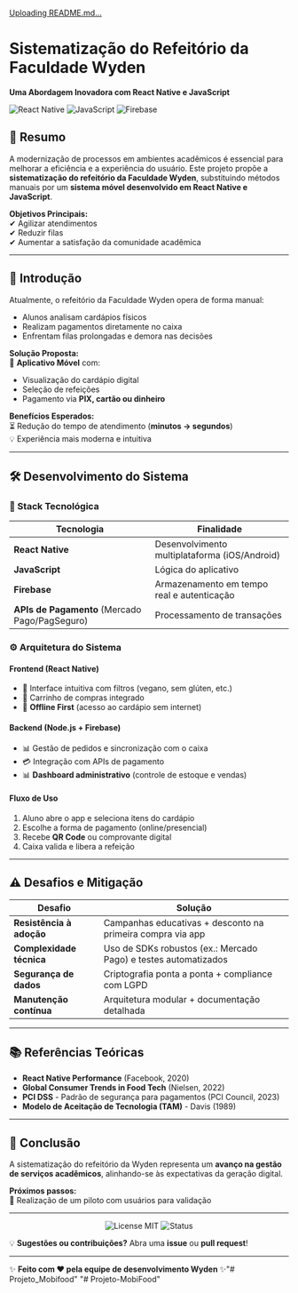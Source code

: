 
[Uploading README.md…]()
# Sistematização do Refeitório da Faculdade Wyden  
**Uma Abordagem Inovadora com React Native e JavaScript**  

![React Native](https://img.shields.io/badge/React_Native-20232A?style=for-the-badge&logo=react&logoColor=61DAFB) ![JavaScript](https://img.shields.io/badge/JavaScript-F7DF1E?style=for-the-badge&logo=javascript&logoColor=black) ![Firebase](https://img.shields.io/badge/Firebase-FFCA28?style=for-the-badge&logo=firebase&logoColor=black)  

## 📌 Resumo  
A modernização de processos em ambientes acadêmicos é essencial para melhorar a eficiência e a experiência do usuário. Este projeto propõe a **sistematização do refeitório da Faculdade Wyden**, substituindo métodos manuais por um **sistema móvel desenvolvido em React Native e JavaScript**.  

**Objetivos Principais:**  
✔ Agilizar atendimentos  
✔ Reduzir filas  
✔ Aumentar a satisfação da comunidade acadêmica  

---

## 🚀 Introdução  
Atualmente, o refeitório da Faculdade Wyden opera de forma manual:  
- Alunos analisam cardápios físicos  
- Realizam pagamentos diretamente no caixa  
- Enfrentam filas prolongadas e demora nas decisões  

**Solução Proposta:**  
📲 **Aplicativo Móvel** com:  
- Visualização do cardápio digital  
- Seleção de refeições  
- Pagamento via **PIX, cartão ou dinheiro**  

**Benefícios Esperados:**  
⏳ Redução do tempo de atendimento (**minutos → segundos**)  
💡 Experiência mais moderna e intuitiva  

---

## 🛠️ Desenvolvimento do Sistema  

### 🔧 Stack Tecnológica  
| Tecnologia | Finalidade |  
|------------|------------|  
| **React Native** | Desenvolvimento multiplataforma (iOS/Android) |  
| **JavaScript** | Lógica do aplicativo |  
| **Firebase** | Armazenamento em tempo real e autenticação |  
| **APIs de Pagamento** (Mercado Pago/PagSeguro) | Processamento de transações |  

### ⚙️ Arquitetura do Sistema  
#### **Frontend (React Native)**  
- 📱 Interface intuitiva com filtros (vegano, sem glúten, etc.)  
- 🛒 Carrinho de compras integrado  
- 🔄 **Offline First** (acesso ao cardápio sem internet)  

#### **Backend (Node.js + Firebase)**  
- 📊 Gestão de pedidos e sincronização com o caixa  
- 💳 Integração com APIs de pagamento  
- 📊 **Dashboard administrativo** (controle de estoque e vendas)  

#### **Fluxo de Uso**  
1. Aluno abre o app e seleciona itens do cardápio  
2. Escolhe a forma de pagamento (online/presencial)  
3. Recebe **QR Code** ou comprovante digital  
4. Caixa valida e libera a refeição  

---

## ⚠️ Desafios e Mitigação  

| Desafio | Solução |  
|---------|---------|  
| **Resistência à adoção** | Campanhas educativas + desconto na primeira compra via app |  
| **Complexidade técnica** | Uso de SDKs robustos (ex.: Mercado Pago) e testes automatizados |  
| **Segurança de dados** | Criptografia ponta a ponta + compliance com LGPD |  
| **Manutenção contínua** | Arquitetura modular + documentação detalhada |  

---

## 📚 Referências Teóricas  
- **React Native Performance** (Facebook, 2020)  
- **Global Consumer Trends in Food Tech** (Nielsen, 2022)  
- **PCI DSS** - Padrão de segurança para pagamentos (PCI Council, 2023)  
- **Modelo de Aceitação de Tecnologia (TAM)** - Davis (1989)  

---

## 🎯 Conclusão  
A sistematização do refeitório da Wyden representa um **avanço na gestão de serviços acadêmicos**, alinhando-se às expectativas da geração digital.  

**Próximos passos:**  
🔹 Realização de um piloto com usuários para validação  

---

<div align="center">  
  <img src="https://img.shields.io/badge/License-MIT-blue" alt="License MIT">  
  <img src="https://img.shields.io/badge/Status-Em%20Desenvolvimento-yellow" alt="Status">  
</div>  

💡 **Sugestões ou contribuições?** Abra uma **issue** ou **pull request**!  

--- 

✨ **Feito com ❤️ pela equipe de desenvolvimento Wyden** ✨"# Projeto_Mobifood" 
"# Projeto-MobiFood" 
